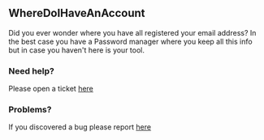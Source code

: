 ## WhereDoIHaveAnAccount

Did you ever wonder where you have all registered your email address? In the best case you have a Password manager where you keep all this info but in case you haven't here is your tool.

### Need help?

Please open a ticket [here](https://github.com/H3nkl3r/WhereDoIHaveAnAccount/issues/new?assignees=&labels=&template=help-me.md&title=)

### Problems?

If you discovered a bug please report [here](https://github.com/H3nkl3r/WhereDoIHaveAnAccount/issues/new?assignees=&labels=&template=bug_report.md&title=)

